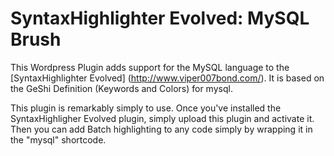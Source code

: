 SyntaxHighlighter Evolved: MySQL Brush
======================================

This Wordpress Plugin adds support for the MySQL language to the [SyntaxHighlighter Evolved] (http://www.viper007bond.com/).
It is based on the GeShi Definition (Keywords and Colors) for mysql.

This plugin is remarkably simply to use. Once you've installed the SyntaxHighligher Evolved plugin, simply upload this plugin and activate it. Then you can add Batch highlighting to any code simply by wrapping it in the "mysql" shortcode.

